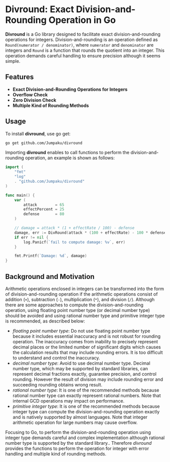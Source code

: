 # Divround: Exact Division-and-Rounding Operation in Go

**Divround** is a Go library designed to facilitate exact division-and-rounding operations for integers.
Division-and-rounding is an operation defined as `Round(numerator / denominator)`, where `numerator` and `denominator` are integers and `Round` is a function that rounds the quotient into an integer.
This operation demands careful handling to ensure precision although it seems simple.

## Features

- **Exact Division-and-Rounding Operations for Integers** 
- **Overflow Check**
- **Zero Division Check**
- **Multiple Kind of Rounding Methods**

## Usage

To install **divround**, use go get:

```sh
go get github.com/Jumpaku/divround
```

Importing **divround** enables to call functions to perform the division-and-rounding operation, an example is shown as follows:

```go
import (
    "fmt"
    "log"
    . "github.com/Jumpaku/divround"
)

func main() {
    var (
        attack        = 65
        effectPercent = 25
        defense       = 80
    )

    // damage = attack * (1 + effectRate / 100) - defense
    damage, err := DivRound(attack * (100 + effectRate) - 100 * defense, 100)
    if err != nil {
        log.Panicf(`fail to compute damage: %v`, err)
    }

    fmt.Printf(`Damage: %d`, damage)
}
```

## Background and Motivation

Arithmetic operations enclosed in integers can be transformed into the form of division-and-rounding operation if the arithmetic operations consist of addition (`+`), subtraction (`-`), multiplication (`*`), and division (`/`).
Although there are some approaches to compute the division-and-rounding operation, using floating point number type (or decimal number type) should be avoided and using rational number type and primitive integer type is recommended, as described below:

* *floating point number type*: Do not use floating point number type because it includes essential inaccuracy and is not robust for rounding operation. The inaccuracy comes from inability to precisely represent decimal places or the limited number of significant digits which causes the calculation results that may include rounding errors. It is too difficult to understand and control the inaccuracy.
* *decimal number type*: Avoid to use decimal number type. Decimal number type, which may be supported by standard libraries, can represent decimal fractions exactly, guarantee precision, and control rounding. However the result of division may include rounding error and succeeding rounding obtains wrong result.
* *rational number type*: It is one of the recommended methods because rational number type can exactly represent rational numbers. Note that internal GCD operations may impact on performance.
* *primitive integer type*: It is one of the recommended methods because integer type can compute the division-and-rounding operation exactly and is natively supported by almost languages. Note that integer arithmetic operation for large numbers may cause overflow.

Focusing to Go, to perform the division-and-rounding operation using integer type demands careful and complex implementation although rational number type is supported by the standard library..
Therefore *divround* provides the functions to perform the operation for integer with error handling and multiple kind of rounding methods.

